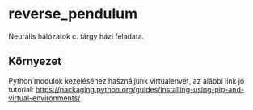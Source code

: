 # reverse_pendulum

Neurális hálózatok c. tárgy házi feladata.

## Környezet

Python modulok kezeléséhez használjunk virtualenvet, az alábbi link jó tutorial:
https://packaging.python.org/guides/installing-using-pip-and-virtual-environments/

